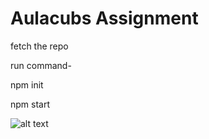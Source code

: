 # Aulacubs Assignment

fetch the repo

run command- 

npm init

npm start

![alt text](http://url/to/img.png](https://github.com/KanhaBhawani/aulacub---task-maneger-frontend/blob/master/Task%20manager.png)https://github.com/KanhaBhawani/aulacub---task-maneger-frontend/blob/master/Task%20manager.png)
